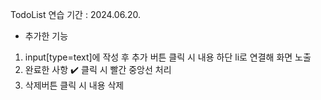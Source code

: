 TodoList 연습
기간 : 2024.06.20.

- 추가한 기능
1) input[type=text]에 작성 후 추가 버튼 클릭 시 내용 하단 li로 연결해 화면 노출
2) 완료한 사항 ✔️ 클릭 시 빨간 중앙선 처리
3) 삭제버튼 클릭 시 내용 삭제
